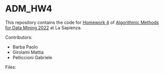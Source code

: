 # ADM_HW4
This repository contains the code for [Homework 4](https://github.com/lucamaiano/ADM/tree/master/2022/Homework_4) 
of [Algorithmic Methods for Data Mining 2022](http://aris.me/index.php/data-mining-ds-2022) at La Sapienza.

Contributors:


* Barba Paolo
* Girolami Mattia
* Pelliccioni Gabriele


Files:

